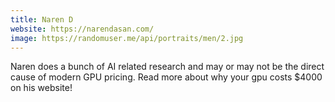 ```yaml
---
title: Naren D 
website: https://narendasan.com/
image: https://randomuser.me/api/portraits/men/2.jpg
---
```


Naren does a bunch of AI related research and may or may not be the direct cause of modern GPU pricing. Read more about why your gpu costs $4000 on his website!

